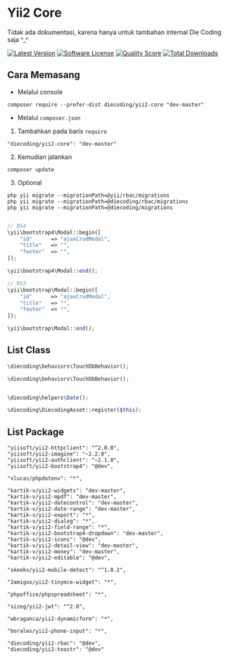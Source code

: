 # Yii2 Core

Tidak ada dokumentasi, karena hanya untuk tambahan internal Die Coding saja ^_^


[![Latest Version](https://img.shields.io/github/release/die-coding/yii2-core.svg?style=flat-square)](https://github.com/die-coding/yii2-core/releases)
[![Software License](https://img.shields.io/badge/license-BSD-brightgreen.svg?style=flat-square)](LICENSE.md)
[![Quality Score](https://img.shields.io/scrutinizer/g/die-coding/yii2-core.svg?style=flat-square)](https://scrutinizer-ci.com/g/die-coding/yii2-core)
[![Total Downloads](https://img.shields.io/packagist/dt/diecoding/yii2-core.svg?style=flat-square)](https://packagist.org/packages/diecoding/yii2-core)

## Cara Memasang

* Melalui console

```
composer require --prefer-dist diecoding/yii2-core "dev-master"
```

* Melalui `composer.json`

1. Tambahkan pada baris `require`

```
"diecoding/yii2-core": "dev-master"
```

2. Kemudian jalankan

```
composer update
```

3. Optional
```
php yii migrate --migrationPath=@yii/rbac/migrations
php yii migrate --migrationPath=@diecoding/rbac/migrations
php yii migrate --migrationPath=@diecoding/migrations
```

```php

// BS4
\yii\bootstrap4\Modal::begin([
    "id"      => "ajaxCrudModal",
    "title"   => "",
    "footer"  => "",
]);

\yii\bootstrap4\Modal::end();

// BS3
\yii\bootstrap\Modal::begin([
    "id"      => "ajaxCrudModal",
    "title"   => "",
    "footer"  => "",
]);

\yii\bootstrap\Modal::end();

```


## List Class

```php
\diecoding\behaviors\TouchDbBehavior();

\diecoding\behaviors\TouchDbBehavior();


\diecoding\helpers\Date();

\diecoding\DiecodingAsset::register($this);
```


## List Package

```
"yiisoft/yii2-httpclient": "^2.0.0",
"yiisoft/yii2-imagine": "~2.2.0",
"yiisoft/yii2-authclient": "~2.1.0",
"yiisoft/yii2-bootstrap4": "@dev",

"vlucas/phpdotenv": "*",

"kartik-v/yii2-widgets": "dev-master",
"kartik-v/yii2-mpdf": "dev-master",
"kartik-v/yii2-datecontrol": "dev-master",
"kartik-v/yii2-date-range": "dev-master",
"kartik-v/yii2-export": "*",
"kartik-v/yii2-dialog": "*",
"kartik-v/yii2-field-range": "*",
"kartik-v/yii2-bootstrap4-dropdown": "dev-master",
"kartik-v/yii2-icons": "@dev",
"kartik-v/yii2-detail-view": "dev-master",
"kartik-v/yii2-money": "dev-master",
"kartik-v/yii2-editable": "@dev",

"skeeks/yii2-mobile-detect": "^1.0.2",

"2amigos/yii2-tinymce-widget": "*",

"phpoffice/phpspreadsheet": "*",

"sizeg/yii2-jwt": "^2.0",

"wbraganca/yii2-dynamicform": "*",

"borales/yii2-phone-input": "*",

"diecoding/yii2-rbac": "@dev",
"diecoding/yii2-toastr": "@dev"
```